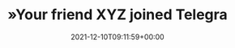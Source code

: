 ---
retweeted: false
source: <a href="https://mobile.twitter.com" rel="nofollow">Twitter Web App</a>
entities:
  user_mentions: []
  urls: []
  symbols: []
  media:
  - expanded_url: https://twitter.com/bascht/status/1469233423592181762/photo/1
    indices:
    - '80'
    - '103'
    url: https://t.co/TXzZ9jy0N2
    media_url: http://pbs.twimg.com/media/FGPDy-MWYAE9DWR.png
    id_str: '1469233183908585473'
    id: '1469233183908585473'
    media_url_https: https://pbs.twimg.com/media/FGPDy-MWYAE9DWR.png
    sizes:
      medium:
        w: '250'
        h: '500'
        resize: fit
      large:
        w: '250'
        h: '500'
        resize: fit
      thumb:
        w: '150'
        h: '150'
        resize: crop
      small:
        w: '250'
        h: '500'
        resize: fit
    type: photo
    display_url: pic.twitter.com/TXzZ9jy0N2
  hashtags: []
display_text_range:
- '0'
- '103'
favorite_count: '8'
id_str: '1469233423592181762'
truncated: false
retweet_count: '0'
id: '1469233423592181762'
possibly_sensitive: false
created_at: Fri Dec 10 09:11:59 +0000 2021
favorited: false
full_text: |-
  »Your friend XYZ joined Telegram«

  Vor der Pandemie.

  Seit Beginn der Pandemie.
lang: de
extended_entities:
  media:
  - expanded_url: https://twitter.com/bascht/status/1469233423592181762/photo/1
    indices:
    - '80'
    - '103'
    url: https://t.co/TXzZ9jy0N2
    media_url: http://pbs.twimg.com/media/FGPDy-MWYAE9DWR.png
    id_str: '1469233183908585473'
    id: '1469233183908585473'
    media_url_https: https://pbs.twimg.com/media/FGPDy-MWYAE9DWR.png
    sizes:
      medium:
        w: '250'
        h: '500'
        resize: fit
      large:
        w: '250'
        h: '500'
        resize: fit
      thumb:
        w: '150'
        h: '150'
        resize: crop
      small:
        w: '250'
        h: '500'
        resize: fit
    type: photo
    display_url: pic.twitter.com/TXzZ9jy0N2
tags:
- pesos:twitter
date: '2021-12-10T09:11:59+00:00'
src: https://twitter.com/bascht/status/1469233423592181762
original_url: https://twitter.com/bascht/status/1469233423592181762
type: twitter_tweet
media_url: https://img.bascht.com/twitter/pbs.twimg.com/media/FGPDy-MWYAE9DWR.png
text: |-
  »Your friend XYZ joined Telegram«

  Vor der Pandemie.

  Seit Beginn der Pandemie.
title: "»Your friend XYZ joined Telegra"

---